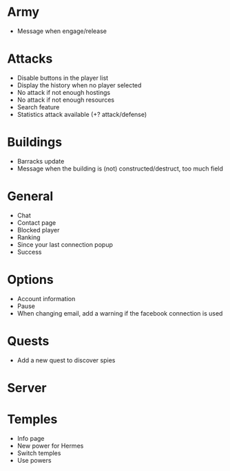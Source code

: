 # Army
* Message when engage/release

# Attacks
* Disable buttons in the player list
* Display the history when no player selected
* No attack if not enough hostings
* No attack if not enough resources
* Search feature
* Statistics attack available (+? attack/defense)

# Buildings
* Barracks update
* Message when the building is (not) constructed/destruct, too much field

# General
* Chat
* Contact page
* Blocked player
* Ranking
* Since your last connection popup
* Success

# Options
* Account information
* Pause
* When changing email, add a warning if the facebook connection is used

# Quests
* Add a new quest to discover spies

# Server

# Temples
* Info page
* New power for Hermes
* Switch temples
* Use powers
